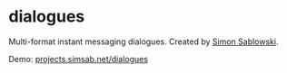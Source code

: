 dialogues
========

Multi-format instant messaging dialogues. Created by [Simon Sablowski](http://www.simsab.net).

Demo: [projects.simsab.net/dialogues](http://projects.simsab.net/dialogues)
